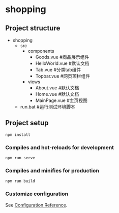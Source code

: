 # shopping

## Project structure

- shopping
  - src
    - components
      - Goods.vue #商品展示组件
      - HelloWorld.vue #默认文档
      - Tab.vue #分类tab组件
      - Topbar.vue #网页顶栏组件
    - views
      - About.vue #默认文档
      - Home.vue #默认文档
      - MainPage.vue #主页视图
  - run.bat #运行测试环境脚本

## Project setup
```
npm install
```

### Compiles and hot-reloads for development
```
npm run serve
```

### Compiles and minifies for production
```
npm run build
```

### Customize configuration
See [Configuration Reference](https://cli.vuejs.org/config/).
